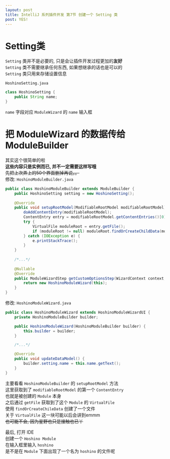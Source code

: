```yaml
---
layout: post
title: IntelliJ 系列插件开发 第7节 创建一个 Setting 类
post: YES!
---
```


# Setting类
`Setting` 类并不是必要的, 只是会让插件开发过程更加的**友好**  
`Setting` 类不需要继承任何东西, 如果想继承的话也是可以的  
`Setting` 类只用来存储设置信息  

`HoshinoSetting.java`
```Java
class HoshinoSetting {
    public String name;
}
```
`name` 字段对应 `ModuleWizard` 的 `name` 输入框  

# 把 ModuleWizard 的数据传给 ModuleBuilder
其实这个很简单的啦  
**这些内容只是实例而已, 并不一定需要这样写哦**  
~~先把上次弄上的50个界面删掉再说。。~~  
修改: `HoshinoModuleBuilder.java`  
```Java
public class HoshinoModuleBuilder extends ModuleBuilder {
	public HoshinoSetting setting = new HoshinoSetting();
	
    @Override
	public void setupRootModel(ModifiableRootModel modifiableRootModel) throws ConfigurationException {
		doAddContentEntry(modifiableRootModel);
		ContentEntry entry = modifiableRootModel.getContentEntries()[0];
		try {
			VirtualFile moduleRoot = entry.getFile();
			if (moduleRoot != null) moduleRoot.findOrCreateChildData(modifiableRootModel.getModule(), setting.name);
		} catch (IOException e) {
			e.printStackTrace();
		}
	}
	
	/*...*/
	
    @Nullable
    @Override
    public ModuleWizardStep getCustomOptionsStep(WizardContext context, Disposable parentDisposable) {
    	return new HoshinoModuleWizard(this);
    }
}
```

修改: `HoshinoModuleWizard.java`  
```Java
public class HoshinoModuleWizard extends HoshinoModuleWizardUI {
	private HoshinoModuleBuilder builder;

	public HoshinoModuleWizard(HoshinoModuleBuilder builder) {
		this.builder = builder;
	}

	/*...*/

	@Override
	public void updateDataModel() {
		builder.setting.name = this.name.getText();
	}
}
```
主要看看 `HoshinoModuleBuilder` 的 `setupRootModel` 方法  
这里获取到了 `modifiableRootModel` 的第一个 `ContentEntry`  
也就是被创建的 `Module` 本身  
之后通过 `getFile` 获取到了这个 `Module` 的 `VirtualFile`  
使用 `findOrCreateChileData` 创建了一个文件  
关于 `VirtualFile` 这一块可能以后会讲到emmm  
~~也可能不会, 因为星野也只是接触也已丫~~  

最后, 打开 IDE  
创建一个 `Hoshino Module`  
在输入框里输入 `hoshino`  
是不是在 `Module` 下面出现了一个名为 `hoshino` 的文件呢